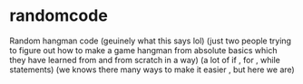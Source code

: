 # randomcode
Random hangman code 
(geuinely what this says lol)
(just two people trying to figure out how to make a game hangman from absolute basics which they have learned from and from scratch in a way)
(a lot of if , for , while statements)
(we knows there many ways to make it easier , but here we are)
